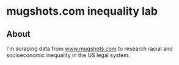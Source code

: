 # mugshots.com inequality lab

## About

I'm scraping data from www.mugshots.com to research racial and socioeconomic inequality in the US legal system.
